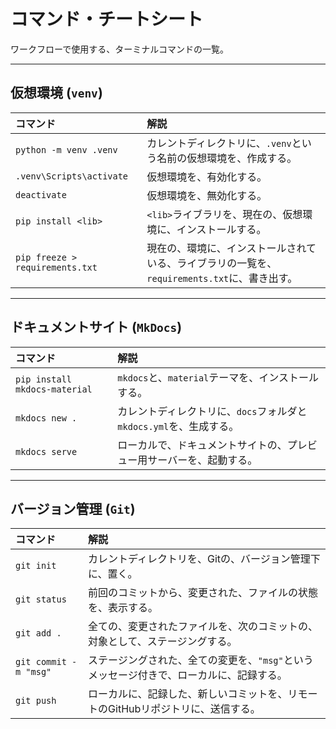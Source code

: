 # コマンド・チートシート

ワークフローで使用する、ターミナルコマンドの一覧。

---
## 仮想環境 (`venv`)

| コマンド | 解説 |
|:---|:---|
| `python -m venv .venv` | カレントディレクトリに、`.venv`という名前の仮想環境を、作成する。 |
| `.venv\Scripts\activate` | 仮想環境を、有効化する。 |
| `deactivate` | 仮想環境を、無効化する。 |
| `pip install <lib>` | `<lib>`ライブラリを、現在の、仮想環境に、インストールする。 |
| `pip freeze > requirements.txt`| 現在の、環境に、インストールされている、ライブラリの一覧を、`requirements.txt`に、書き出す。 |

---
## ドキュメントサイト (`MkDocs`)

| コマンド | 解説 |
|:---|:---|
| `pip install mkdocs-material` | `mkdocs`と、`material`テーマを、インストールする。 |
| `mkdocs new .` | カレントディレクトリに、`docs`フォルダと`mkdocs.yml`を、生成する。 |
| `mkdocs serve` | ローカルで、ドキュメントサイトの、プレビュー用サーバーを、起動する。 |

---
## バージョン管理 (`Git`)

| コマンド | 解説 |
|:---|:---|
| `git init` | カレントディレクトリを、Gitの、バージョン管理下に、置く。 |
| `git status` | 前回のコミットから、変更された、ファイルの状態を、表示する。 |
| `git add .` | 全ての、変更されたファイルを、次のコミットの、対象として、ステージングする。 |
| `git commit -m "msg"`| ステージングされた、全ての変更を、`"msg"`というメッセージ付きで、ローカルに、記録する。 |
| `git push` | ローカルに、記録した、新しいコミットを、リモートのGitHubリポジトリに、送信する。 |